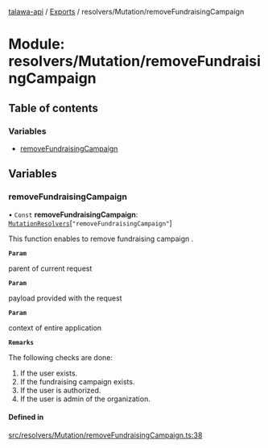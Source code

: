 [talawa-api](../README.md) / [Exports](../modules.md) / resolvers/Mutation/removeFundraisingCampaign

# Module: resolvers/Mutation/removeFundraisingCampaign

## Table of contents

### Variables

- [removeFundraisingCampaign](resolvers_Mutation_removeFundraisingCampaign.md#removefundraisingcampaign)

## Variables

### removeFundraisingCampaign

• `Const` **removeFundraisingCampaign**: [`MutationResolvers`](types_generatedGraphQLTypes.md#mutationresolvers)[``"removeFundraisingCampaign"``]

This function enables to remove fundraising campaign .

**`Param`**

parent of current request

**`Param`**

payload provided with the request

**`Param`**

context of entire application

**`Remarks`**

The following checks are done:
1. If the user exists.
2. If the fundraising campaign  exists.
3. If the user is authorized.
4. If the user is admin of the organization.

#### Defined in

[src/resolvers/Mutation/removeFundraisingCampaign.ts:38](https://github.com/PalisadoesFoundation/talawa-api/blob/9fa6a1c/src/resolvers/Mutation/removeFundraisingCampaign.ts#L38)

